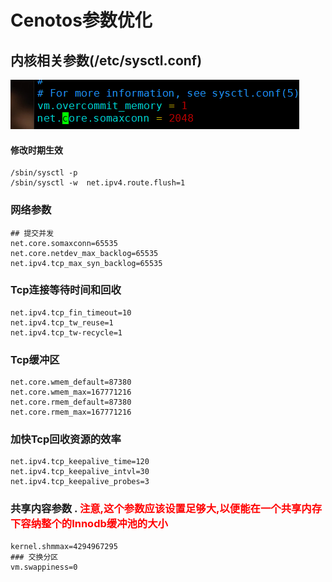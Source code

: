 # Cenotos参数优化

## 内核相关参数(/etc/sysctl.conf)

![image-20230305194107246](Cenotos参数优化.assets/image-20230305194107246.png)

#### 修改时期生效

```shell
/sbin/sysctl -p 
/sbin/sysctl -w  net.ipv4.route.flush=1
```



### 网络参数

```shell
## 提交并发
net.core.somaxconn=65535
net.core.netdev_max_backlog=65535
net.ipv4.tcp_max_syn_backlog=65535
```

### Tcp连接等待时间和回收

```
net.ipv4.tcp_fin_timeout=10
net.ipv4.tcp_tw_reuse=1
net.ipv4.tcp_tw-recycle=1
```

###  Tcp缓冲区

```
net.core.wmem_default=87380
net.core.wmem_max=167771216
net.core.rmem_default=87380
net.core.rmem_max=167771216
```

### 加快Tcp回收资源的效率

```
net.ipv4.tcp_keepalive_time=120
net.ipv4.tcp_keepalive_intvl=30
net.ipv4.tcp_keepalive_probes=3
```

###  共享内容参数  .  <font color='red'>注意,这个参数应该设置足够大,以便能在一个共享内存下容纳整个的Innodb缓冲池的大小</font>

```html
kernel.shmmax=4294967295
### 交换分区
vm.swappiness=0
```

